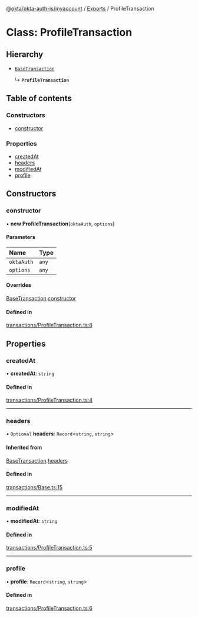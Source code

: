 [@okta/okta-auth-js/myaccount](../README.md) / [Exports](../modules.md) / ProfileTransaction

# Class: ProfileTransaction

## Hierarchy

- [`BaseTransaction`](BaseTransaction.md)

  ↳ **`ProfileTransaction`**

## Table of contents

### Constructors

- [constructor](ProfileTransaction.md#constructor)

### Properties

- [createdAt](ProfileTransaction.md#createdat)
- [headers](ProfileTransaction.md#headers)
- [modifiedAt](ProfileTransaction.md#modifiedat)
- [profile](ProfileTransaction.md#profile)

## Constructors

### constructor

• **new ProfileTransaction**(`oktaAuth`, `options`)

#### Parameters

| Name | Type |
| :------ | :------ |
| `oktaAuth` | `any` |
| `options` | `any` |

#### Overrides

[BaseTransaction](BaseTransaction.md).[constructor](BaseTransaction.md#constructor)

#### Defined in

[transactions/ProfileTransaction.ts:8](https://github.com/okta/okta-auth-js/blob/master/lib/myaccount/transactions/ProfileTransaction.ts#L8)

## Properties

### createdAt

• **createdAt**: `string`

#### Defined in

[transactions/ProfileTransaction.ts:4](https://github.com/okta/okta-auth-js/blob/master/lib/myaccount/transactions/ProfileTransaction.ts#L4)

___

### headers

• `Optional` **headers**: `Record`<`string`, `string`\>

#### Inherited from

[BaseTransaction](BaseTransaction.md).[headers](BaseTransaction.md#headers)

#### Defined in

[transactions/Base.ts:15](https://github.com/okta/okta-auth-js/blob/master/lib/myaccount/transactions/Base.ts#L15)

___

### modifiedAt

• **modifiedAt**: `string`

#### Defined in

[transactions/ProfileTransaction.ts:5](https://github.com/okta/okta-auth-js/blob/master/lib/myaccount/transactions/ProfileTransaction.ts#L5)

___

### profile

• **profile**: `Record`<`string`, `string`\>

#### Defined in

[transactions/ProfileTransaction.ts:6](https://github.com/okta/okta-auth-js/blob/master/lib/myaccount/transactions/ProfileTransaction.ts#L6)

